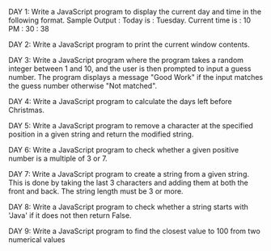 DAY 1: Write a JavaScript program to display the current day and time in the following format.
       Sample Output : 
       Today is : Tuesday.
       Current time is : 10 PM : 30 : 38

DAY 2: Write a JavaScript program to print the current window contents.

DAY 3: Write a JavaScript program where the program takes a random integer between 1 and 10, and the user is then prompted to input a guess number. 
       The program displays a message "Good Work" if the input matches the guess number otherwise "Not matched".

DAY 4: Write a JavaScript program to calculate the days left before Christmas.

DAY 5: Write a JavaScript program to remove a character at the specified position in a given string and return the modified string.

DAY 6: Write a JavaScript program to check whether a given positive number is a multiple of 3 or 7.

DAY 7: Write a JavaScript program to create a string from a given string. This is done by taking the last 3 characters and adding them at both the front and back. The string length must be 3 or more.

DAY 8: Write a JavaScript program to check whether a string starts with 'Java'  if it does not then  return False.

DAY 9: Write a JavaScript program to find the closest value to 100 from two numerical values




